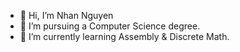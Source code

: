 - 👋 Hi, I’m Nhan Nguyen
- 👀 I’m pursuing a Computer Science degree.
- 🌱 I’m currently learning Assembly & Discrete Math.

<!---
ntn-a/ntn-a is a ✨ special ✨ repository because its `README.md` (this file) appears on your GitHub profile.
You can click the Preview link to take a look at your changes.
--->
